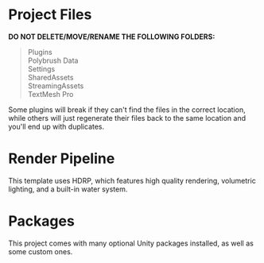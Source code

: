 # Project Files
**DO NOT DELETE/MOVE/RENAME THE FOLLOWING FOLDERS:**
> Plugins  
> Polybrush Data  
> Settings  
> SharedAssets  
> StreamingAssets  
> TextMesh Pro  

Some plugins will break if they can't find the files in the correct location, while others will just regenerate their files back to the same location and you'll end up with duplicates.

# Render Pipeline
This template uses HDRP, which features high quality rendering, volumetric lighting, and a built-in water system.

# Packages
This project comes with many optional Unity packages installed, as well as some custom ones.